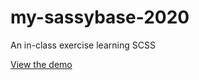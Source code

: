 # my-sassybase-2020
An in-class exercise learning SCSS

[View the demo](https://johndoenma.github.io/my-sassybase-2020/)
